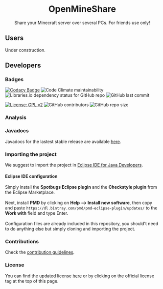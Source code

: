 <h1 align="center"> OpenMineShare </h1/>

<p align="center">
Share your Minecraft server over several PCs. For friends use only!
</p>

## Users
Under construction.

## Developers

### Badges
[![Codacy Badge](https://api.codacy.com/project/badge/Grade/6b22f123c6fd4345abcebe0e0423bcee)](https://www.codacy.com/app/LeoSpyke96/OpenMineShare?utm_source=github.com&amp;utm_medium=referral&amp;utm_content=Martinocom/OpenMineShare&amp;utm_campaign=Badge_Grade)
![Code Climate maintainability](https://img.shields.io/codeclimate/maintainability/LeoSpyke96/OpenMineShare)
![Libraries.io dependency status for GitHub repo](https://img.shields.io/librariesio/github/LeoSpyke96/OpenMineShare)
![GitHub last commit](https://img.shields.io/github/last-commit/Martinocom/OpenMineShare)

[![License: GPL v2](https://img.shields.io/badge/License-GPL%20v2-blue.svg)](https://www.gnu.org/licenses/old-licenses/gpl-2.0.en.html)
![GitHub contributors](https://img.shields.io/github/contributors/Martinocom/OpenMineShare)
![GitHub repo size](https://img.shields.io/github/repo-size/Martinocom/OpenMineShare)


### Analysis


### Javadocs
Javadocs for the lastest stable release are available [here](https://leospyke96.github.io/OpenMineShare-javadoc).

### Importing the project
We suggest to import the project in [Eclipse IDE for Java Developers](https://www.eclipse.org/downloads/packages/release/2019-06/r/eclipse-ide-java-developers).

#### Eclipse IDE configuration
Simply install the **Spotbugs Eclipse plugin** and the **Checkstyle plugin** from the Eclipse Marketplace.
<br/><br/>
Next, install **PMD**  by clicking on **Help --> Install new software**, then copy and paste ```https://dl.bintray.com/pmd/pmd-eclipse-plugin/updates/``` to the **Work with** field and type Enter.
<br/><br/>
Configuration files are already included in this repository, you should't need to do anything else but simply cloning and importing the project.

### Contributions
Check the [contribution guidelines](https://github.com/Martinocom/OpenMineShare/blob/master/CONTRIBUTING.md).
 
### License
You can find the updated license [here](https://github.com/Martinocom/OpenMineShare/blob/master/LICENSE) or by clicking on the official license tag at the top of this page.
